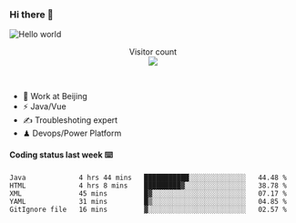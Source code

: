 ### Hi there 👋

<img src="https://raw.githubusercontent.com/sagar-viradiya/sagar-viradiya/master/resources/banner.png" alt="Hello world">
<p align="center"> 
  Visitor count<br/>
  <img src="https://profile-counter.glitch.me/youszoe/count.svg" />
</p>
<br/>

- 🍻 Work at Beijing 
- ⚡  Java/Vue
- ✍️  Troubleshoting expert
- ♟  Devops/Power Platform 

#### Coding status last week ⌨️

<!--START_SECTION:waka-->
```text
Java             4 hrs 44 mins   ███████████░░░░░░░░░░░░░░   44.48 % 
HTML             4 hrs 8 mins    █████████▓░░░░░░░░░░░░░░░   38.78 % 
XML              45 mins         █▓░░░░░░░░░░░░░░░░░░░░░░░   07.17 % 
YAML             31 mins         █▒░░░░░░░░░░░░░░░░░░░░░░░   04.85 % 
GitIgnore file   16 mins         ▓░░░░░░░░░░░░░░░░░░░░░░░░   02.57 % 
```
<!--END_SECTION:waka-->

<br/>
<center><img src="http://ghchart.rshah.org/409ba5/yousazoe" alt="" /></center>


